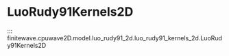 # LuoRudy91Kernels2D
::: finitewave.cpuwave2D.model.luo_rudy91_2d.luo_rudy91_kernels_2d.LuoRudy91Kernels2D
